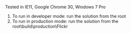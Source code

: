 Tested in IE11, Google Chrome 30, Windows 7 Pro

1) To run in developer mode: run the solution from the root
2) To run in production mode: run the solution from the root\build\production\Flickr
